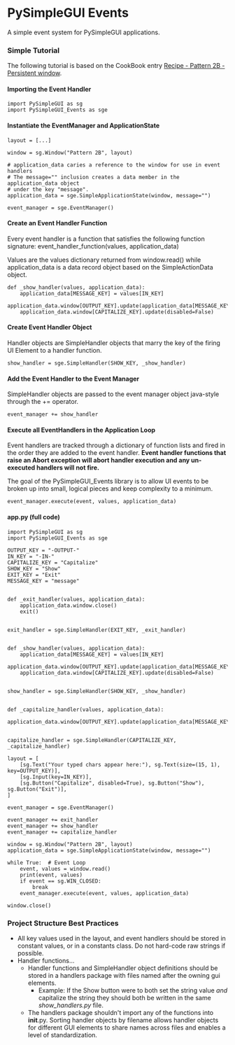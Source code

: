 # PySimpleGUI Events
A simple event system for PySimpleGUI applications.

### Simple Tutorial
The following tutorial is based on the CookBook entry [Recipe - Pattern 2B - Persistent window](https://pysimplegui.readthedocs.io/en/latest/cookbook/#recipe-pattern-2b-persistent-window-multiple-reads-using-an-event-loop-updates-data-in-window).

#### Importing the Event Handler
    
    import PySimpleGUI as sg
    import PySimpleGUI_Events as sge

#### Instantiate the EventManager and ApplicationState

    layout = [...]

    window = sg.Window("Pattern 2B", layout)

    # application_data caries a reference to the window for use in event handlers
    # The message="" inclusion creates a data member in the application_data object
    # under the key "message".
    application_data = sge.SimpleApplicationState(window, message="")

    event_manager = sge.EventManager()

#### Create an Event Handler Function
Every event handler is a function that satisfies the following function signature:
event_handler_function(values, application_data)

Values are the values dictionary returned from window.read() while application_data
is a data record object based on the SimpleActionData object.
    
    def _show_handler(values, application_data):
        application_data[MESSAGE_KEY] = values[IN_KEY]
        application_data.window[OUTPUT_KEY].update(application_data[MESSAGE_KEY])
        application_data.window[CAPITALIZE_KEY].update(disabled=False)

#### Create Event Handler Object
Handler objects are SimpleHandler objects that marry the key of the firing UI Element
to a handler function.

    show_handler = sge.SimpleHandler(SHOW_KEY, _show_handler)

#### Add the Event Handler to the Event Manager
SimpleHandler objects are passed to the event manager object java-style through the += operator.

    event_manager += show_handler

#### Execute all EventHandlers in the Application Loop
Event handlers are tracked through a dictionary of function lists and fired in
the order they are added to the event handler.
**Event handler functions that raise an Abort exception will abort handler execution
and any un-executed handlers will not fire.**

The goal of the PySimpleGUI_Events library is to allow UI events to be broken up into
small, logical pieces and keep complexity to a minimum.

    event_manager.execute(event, values, application_data)


#### app.py (full code)

    import PySimpleGUI as sg
    import PySimpleGUI_Events as sge
    
    OUTPUT_KEY = "-OUTPUT-"
    IN_KEY = "-IN-"
    CAPITALIZE_KEY = "Capitalize"
    SHOW_KEY = "Show"
    EXIT_KEY = "Exit"
    MESSAGE_KEY = "message"
    
    
    def _exit_handler(values, application_data):
        application_data.window.close()
        exit()
    
    
    exit_handler = sge.SimpleHandler(EXIT_KEY, _exit_handler)
    
    
    def _show_handler(values, application_data):
        application_data[MESSAGE_KEY] = values[IN_KEY]
        application_data.window[OUTPUT_KEY].update(application_data[MESSAGE_KEY])
        application_data.window[CAPITALIZE_KEY].update(disabled=False)
    
    
    show_handler = sge.SimpleHandler(SHOW_KEY, _show_handler)
    
    
    def _capitalize_handler(values, application_data):
        application_data.window[OUTPUT_KEY].update(application_data[MESSAGE_KEY].upper())
    
    
    capitalize_handler = sge.SimpleHandler(CAPITALIZE_KEY, _capitalize_handler)
    
    layout = [
        [sg.Text("Your typed chars appear here:"), sg.Text(size=(15, 1), key=OUTPUT_KEY)],
        [sg.Input(key=IN_KEY)],
        [sg.Button("Capitalize", disabled=True), sg.Button("Show"), sg.Button("Exit")],
    ]
    
    event_manager = sge.EventManager()
    
    event_manager += exit_handler
    event_manager += show_handler
    event_manager += capitalize_handler
    
    window = sg.Window("Pattern 2B", layout)
    application_data = sge.SimpleApplicationState(window, message="")
    
    while True:  # Event Loop
        event, values = window.read()
        print(event, values)
        if event == sg.WIN_CLOSED:
            break
        event_manager.execute(event, values, application_data)
    
    window.close()

### Project Structure Best Practices

* All key values used in the layout, and event handlers should be stored in constant values, or in a constants class. Do not hard-code raw strings if possible.
* Handler functions...
  * Handler functions and SimpleHandler object definitions should be stored in a handlers package with files named after the owning gui elements.
    * Example: If the Show button were to both set the string value *and* capitalize the string they should both be written in the same *show_handlers.py* file.
  * The handlers package shouldn't import any of the functions into __init__.py. Sorting handler objects by filename allows handler objects for different GUI elements to share names across files and enables a level of standardization.